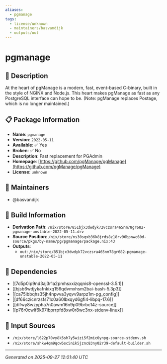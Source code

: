 ```yaml
---
aliases:
  - pgmanage
tags:
  - license/unknown
  - maintainers/basvandijk
  - outputs/out
---
```


# pgmanage

## 📝 Description

At the heart of pgManage is a modern, fast, event-based C-binary, built in
the style of NGINX and Node.js. This heart makes pgManage as fast as any
PostgreSQL interface can hope to be. (Note: pgManage replaces Postage,
which is no longer maintained.)


## 📋 Package Information

- **Name**: `pgmanage`
- **Version**: `2022-05-11`
- **Available**: ✅ Yes
- **Broken**: ✅ No
- **Description**: Fast replacement for PGAdmin
- **Homepage**: [https://github.com/pgManage/pgManage](https://github.com/pgManage/pgManage)
- **License**: `unknown`
## 👥 Maintainers

- @basvandijk


## 🔧 Build Information

- **Derivation Path**: `/nix/store/851bjx3dwdyk72vczsra465nm78gr682-pgmanage-unstable-2022-05-11.drv`
- **Source Position**: `/nix/store/ns30sqxb36k8jrds8z18rv96bpnwc60d-source/pkgs/by-name/pg/pgmanage/package.nix:43`
- **Outputs**:
  - `out`:  `/nix/store/851bjx3dwdyk72vczsra465nm78gr682-pgmanage-unstable-2022-05-11`

## 🔗 Dependencies

- [[7d5p0ip9nd3aj3r1a2pmhsxxizqqnis8-openssl-3.5.1]]
- [[bjsb6wdjykafnkixq156qdvmxhsm2bai-bash-5.3p3]]
- [[ca75ibbqhs35jh4npvva3yqvv9arpz1m-pg_config]]
- [[df66czicnrzsfs71c0a60lbxqyd6gfi4-libpq-17.6]]
- [[difwy8wzypha7n0awm16n9p09brbc14z-source]]
- [[p76r0cwlf6k97ibprrpfd8xw0r8wc3nx-stdenv-linux]]

## 📁 Input Sources

- `/nix/store/l622p70vy8k5sh7y5wizi5f2mic6ynpg-source-stdenv.sh`
- `/nix/store/shkw4qm9qcw5sc5n1k5jznc83ny02r39-default-builder.sh`

---
*Generated on 2025-09-27 12:01:40 UTC*
